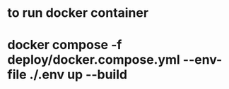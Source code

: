 # to run docker container
# docker compose -f deploy/docker.compose.yml --env-file ./.env up --build